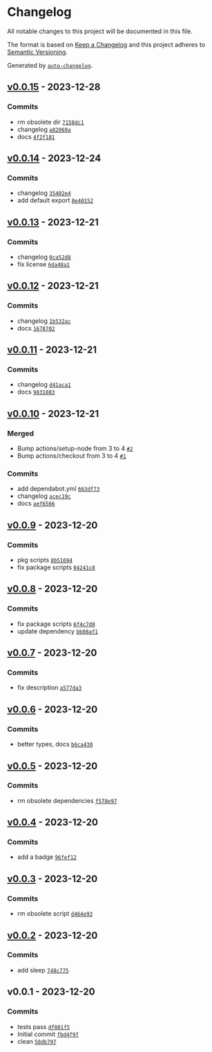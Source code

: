 # Changelog

All notable changes to this project will be documented in this file.

The format is based on [Keep a Changelog](https://keepachangelog.com/en/1.0.0/)
and this project adheres to [Semantic Versioning](https://semver.org/spec/v2.0.0.html).

Generated by [`auto-changelog`](https://github.com/CookPete/auto-changelog).

## [v0.0.15](https://github.com/nichoth/dom/compare/v0.0.14...v0.0.15) - 2023-12-28

### Commits

- rm obsolete dir [`7158dc1`](https://github.com/nichoth/dom/commit/7158dc1cce7dc1316c7811dc1ea3a6eb4f91f4cf)
- changelog [`a82069a`](https://github.com/nichoth/dom/commit/a82069a756638a3bad8c08c71b897d612065cdc5)
- docs [`4f2f181`](https://github.com/nichoth/dom/commit/4f2f1817b32f292964a5cd3a4088bdd9a81712be)

## [v0.0.14](https://github.com/nichoth/dom/compare/v0.0.13...v0.0.14) - 2023-12-24

### Commits

- changelog [`35402e4`](https://github.com/nichoth/dom/commit/35402e48314b422025f60a1da7dddf26033e3d71)
- add default export [`8e40152`](https://github.com/nichoth/dom/commit/8e4015206f0d470483764fca3fda31f97a8f5eaf)

## [v0.0.13](https://github.com/nichoth/dom/compare/v0.0.12...v0.0.13) - 2023-12-21

### Commits

- changelog [`0ca52d8`](https://github.com/nichoth/dom/commit/0ca52d85d235c3d0a7c0051fcee007274cc99866)
- fix license [`6da48a1`](https://github.com/nichoth/dom/commit/6da48a1601f47a7b4d9637fbfd5ff4f5d222fa6e)

## [v0.0.12](https://github.com/nichoth/dom/compare/v0.0.11...v0.0.12) - 2023-12-21

### Commits

- changelog [`1b532ac`](https://github.com/nichoth/dom/commit/1b532ac68d897433423e365df967377ffab526db)
- docs [`1678702`](https://github.com/nichoth/dom/commit/16787022b89b42a793c865a9b76bd42bb21e66ab)

## [v0.0.11](https://github.com/nichoth/dom/compare/v0.0.10...v0.0.11) - 2023-12-21

### Commits

- changelog [`d41aca1`](https://github.com/nichoth/dom/commit/d41aca1da6795f13341102e01491fcc6f3a952b3)
- docs [`9831883`](https://github.com/nichoth/dom/commit/98318832d75b46a3ab13198e2abd66961601b21e)

## [v0.0.10](https://github.com/nichoth/dom/compare/v0.0.9...v0.0.10) - 2023-12-21

### Merged

- Bump actions/setup-node from 3 to 4 [`#2`](https://github.com/nichoth/dom/pull/2)
- Bump actions/checkout from 3 to 4 [`#1`](https://github.com/nichoth/dom/pull/1)

### Commits

- add dependabot.yml [`663df73`](https://github.com/nichoth/dom/commit/663df732c64c5a67837ed8f0572146b7d6fd6f6c)
- changelog [`acec19c`](https://github.com/nichoth/dom/commit/acec19c83d7fb07ab42f85b96c109694cea37ec1)
- docs [`aef6566`](https://github.com/nichoth/dom/commit/aef6566dd23b48df9bfec99e255ad2274d81bbb4)

## [v0.0.9](https://github.com/nichoth/dom/compare/v0.0.8...v0.0.9) - 2023-12-20

### Commits

- pkg scripts [`8b51694`](https://github.com/nichoth/dom/commit/8b51694bd185752457652695bcd7144034054ea7)
- fix package scripts [`04241c8`](https://github.com/nichoth/dom/commit/04241c84a60a213dfabab37e55336a5988dff72b)

## [v0.0.8](https://github.com/nichoth/dom/compare/v0.0.7...v0.0.8) - 2023-12-20

### Commits

- fix package scripts [`6f4c7d0`](https://github.com/nichoth/dom/commit/6f4c7d0468297fca2f1399903cbbeaa868f0a032)
- update dependency [`bb08af1`](https://github.com/nichoth/dom/commit/bb08af1f06a2b8e5d4fe768eeb6d63d2326983ba)

## [v0.0.7](https://github.com/nichoth/dom/compare/v0.0.6...v0.0.7) - 2023-12-20

### Commits

- fix description [`a577da3`](https://github.com/nichoth/dom/commit/a577da3300b512698ef80a956d4dee13be6b03b4)

## [v0.0.6](https://github.com/nichoth/dom/compare/v0.0.5...v0.0.6) - 2023-12-20

### Commits

- better types, docs [`b6ca430`](https://github.com/nichoth/dom/commit/b6ca4307abcaba3ae3926652855ea921e5323e17)

## [v0.0.5](https://github.com/nichoth/dom/compare/v0.0.4...v0.0.5) - 2023-12-20

### Commits

- rm obsolete dependencies [`f578e97`](https://github.com/nichoth/dom/commit/f578e979190fcda87b7ddb526e079e1c7227a73a)

## [v0.0.4](https://github.com/nichoth/dom/compare/v0.0.3...v0.0.4) - 2023-12-20

### Commits

- add a badge [`96fef12`](https://github.com/nichoth/dom/commit/96fef12e39c78185fc8a55e4c575799245fffb7c)

## [v0.0.3](https://github.com/nichoth/dom/compare/v0.0.2...v0.0.3) - 2023-12-20

### Commits

- rm obsolete script [`d464e93`](https://github.com/nichoth/dom/commit/d464e9357560ba91bb0324e9fe5434f12a299341)

## [v0.0.2](https://github.com/nichoth/dom/compare/v0.0.1...v0.0.2) - 2023-12-20

### Commits

- add sleep [`748c775`](https://github.com/nichoth/dom/commit/748c77568ecf067ea4296ba7948b8c8617dab7f3)

## v0.0.1 - 2023-12-20

### Commits

- tests pass [`df081f5`](https://github.com/nichoth/dom/commit/df081f5810c6bdba68f97309b5701ea7129f214b)
- Initial commit [`fbd4f9f`](https://github.com/nichoth/dom/commit/fbd4f9f63ad87d052461e811646f119e9894492e)
- clean [`58db797`](https://github.com/nichoth/dom/commit/58db797bde93aaf02ba47a28bcc2218ccc96feee)
